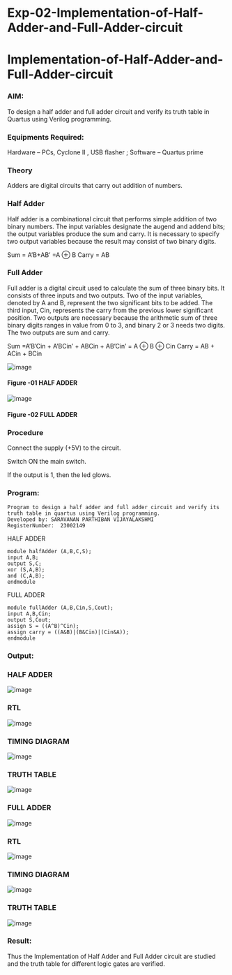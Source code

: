 # Exp-02-Implementation-of-Half-Adder-and-Full-Adder-circuit

# Implementation-of-Half-Adder-and-Full-Adder-circuit
### AIM:
To design a half adder and full adder circuit and verify its truth table in Quartus using Verilog programming.

### Equipments Required:
Hardware – PCs, Cyclone II , USB flasher ; Software – Quartus prime
### Theory
Adders are digital circuits that carry out addition of numbers.

### Half Adder
Half adder is a combinational circuit that performs simple addition of two binary numbers. The input variables designate the augend and addend bits; the output variables produce the sum and carry. It is necessary to specify two output variables because the result may consist of two binary digits.

Sum = A’B+AB’ =A ⊕ B Carry = AB

### Full Adder
Full adder is a digital circuit used to calculate the sum of three binary bits. It consists of three inputs and two outputs. Two of the input variables, denoted by A and B, represent the two significant bits to be added. The third input, Cin, represents the carry from the previous lower significant position. Two outputs are necessary because the arithmetic sum of three binary digits ranges in value from 0 to 3, and binary 2 or 3 needs two digits. The two outputs are sum and carry.

Sum =A’B’Cin + A’BCin’ + ABCin + AB’Cin’ = A ⊕ B ⊕ Cin Carry = AB + ACin + BCin

 ![image](https://user-images.githubusercontent.com/36288975/163552156-a13e5a56-c638-4110-97d9-8896907c8d25.png)

#### Figure -01 HALF ADDER 


![image](https://user-images.githubusercontent.com/36288975/163552057-b3547877-6d07-45b4-b7e0-bcfebfad9e1d.png)

#### Figure -02 FULL ADDER 

### Procedure

Connect the supply (+5V) to the circuit.

Switch ON the main switch.

If the output is 1, then the led glows.
### Program:
```
Program to design a half adder and full adder circuit and verify its truth table in quartus using Verilog programming.
Developed by: SARAVANAN PARTHIBAN VIJAYALAKSHMI
RegisterNumber:  23002149
```
HALF ADDER
```
module halfAdder (A,B,C,S);
input A,B;
output S,C;
xor (S,A,B);
and (C,A,B);
endmodule
```
FULL ADDER
```
module fullAdder (A,B,Cin,S,Cout);
input A,B,Cin;
output S,Cout;
assign S = ((A^B)^Cin);
assign carry = ((A&B)|(B&Cin)|(Cin&A));
endmodule
```

### Output:
### HALF ADDER
![image](https://github.com/SaravananPV3010/Exp-02-Implementation-of-Half-Adder-and-Full-Adder-circuit/assets/139754526/382b11f1-ed88-454f-862c-d6f15f6784f4)

### RTL
![image](https://github.com/SaravananPV3010/Exp-02-Implementation-of-Half-Adder-and-Full-Adder-circuit/assets/139754526/ddfb15b9-a67b-45ab-868b-9bd7ea0a5ab1)

### TIMING DIAGRAM
![image](https://github.com/SaravananPV3010/Exp-02-Implementation-of-Half-Adder-and-Full-Adder-circuit/assets/139754526/a5c51b12-424e-46c5-8d9a-cefe9fb7d984)

### TRUTH TABLE 
![image](https://github.com/SaravananPV3010/Exp-02-Implementation-of-Half-Adder-and-Full-Adder-circuit/assets/139754526/b39d299a-077e-4217-b595-480a941db23f)

### FULL ADDER
![image](https://github.com/SaravananPV3010/Exp-02-Implementation-of-Half-Adder-and-Full-Adder-circuit/assets/139754526/a512a3e3-b141-434d-acad-541380dfb04b)

### RTL
![image](https://github.com/SaravananPV3010/Exp-02-Implementation-of-Half-Adder-and-Full-Adder-circuit/assets/139754526/605ab8af-dbc7-49d4-a178-0f6b3f010074)

### TIMING DIAGRAM
![image](https://github.com/SaravananPV3010/Exp-02-Implementation-of-Half-Adder-and-Full-Adder-circuit/assets/139754526/ddeabd8e-6c35-4b76-8be9-c16df470ce11)

### TRUTH TABLE
![image](https://github.com/SaravananPV3010/Exp-02-Implementation-of-Half-Adder-and-Full-Adder-circuit/assets/139754526/4b49dc51-3457-4557-8c6d-250deddc076f)

### Result:
Thus the Implementation of Half Adder and Full Adder circuit are studied and the truth table for different logic gates are verified.
